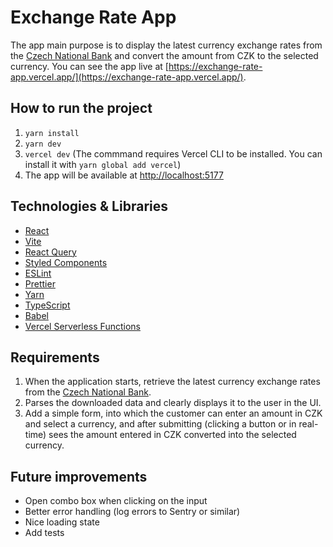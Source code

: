 # Exchange Rate App

The app main purpose is to display the latest currency exchange rates from the [Czech National Bank](https://www.cnb.cz/en/financial-markets/foreign-exchange-market/central-bank-exchange-rate-fixing/central-bank-exchange-rate-fixing/daily.txt) and convert the amount from CZK to the selected currency. You can see the app live at [https://exchange-rate-app.vercel.app/](https://exchange-rate-app.vercel.app/).

## How to run the project

1. `yarn install`
2. `yarn dev`
3. `vercel dev` (The commmand requires Vercel CLI to be installed. You can install it with `yarn global add vercel`)
4. The app will be available at [http://localhost:5177](http://localhost:5177)

## Technologies & Libraries

- [React](https://reactjs.org/)
- [Vite](https://vitejs.dev/)
- [React Query](https://react-query.tanstack.com/)
- [Styled Components](https://styled-components.com/)
- [ESLint](https://eslint.org/)
- [Prettier](https://prettier.io/)
- [Yarn](https://yarnpkg.com/)
- [TypeScript](https://www.typescriptlang.org/)
- [Babel](https://babeljs.io/)
- [Vercel Serverless Functions](https://vercel.com/docs/serverless-functions/introduction)

## Requirements

1. When the application starts, retrieve the latest currency exchange rates from the [Czech National Bank](https://www.cnb.cz/en/financial-markets/foreign-exchange-market/central-bank-exchange-rate-fixing/central-bank-exchange-rate-fixing/daily.txt).
2. Parses the downloaded data and clearly displays it to the user in the UI.
3. Add a simple form, into which the customer can enter an amount in CZK and select a currency, and after submitting (clicking a button or in real-time) sees the amount entered in CZK converted into the selected currency.

## Future improvements

- Open combo box when clicking on the input
- Better error handling (log errors to Sentry or similar)
- Nice loading state
- Add tests
